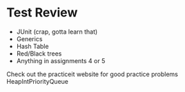 Test Review
===========

- JUnit (crap, gotta learn that)
- Generics
- Hash Table
- Red/Black trees
- Anything in assignments 4 or 5

Check out the practiceit website for good practice problems
HeapIntPriorityQueue
